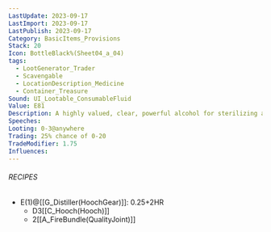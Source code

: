 ```yaml
---
LastUpdate: 2023-09-17
LastImport: 2023-09-17
LastPublish: 2023-09-17
Category: BasicItems_Provisions
Stack: 20
Icon: BottleBlack%(Sheet04_a_04)
tags:
  - LootGenerator_Trader
  - Scavengable
  - LocationDescription_Medicine
  - Container_Treasure
Sound: UI_Lootable_ConsumableFluid
Value: E81
Description: A highly valued, clear, powerful alcohol for sterilizing and drinking. Sometimes both.
Speeches: 
Looting: 0-3@anywhere
Trading: 25% chance of 0-20
TradeModifier: 1.75
Influences:
---
```


###### RECIPES
- E(1)@[[G_Distiller(HoochGear)]]: 0.25+2HR
	- D3[[C_Hooch(Hooch)]]
	- 2[[A_FireBundle(QualityJoint)]]
